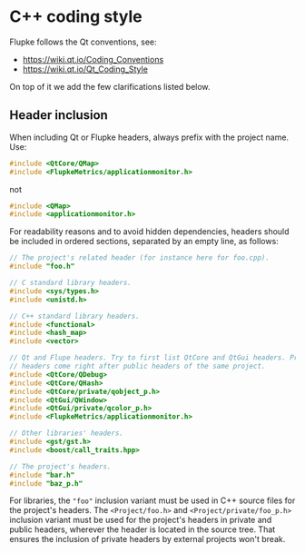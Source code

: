 # C++ coding style

Flupke follows the Qt conventions, see:
- https://wiki.qt.io/Coding_Conventions
- https://wiki.qt.io/Qt_Coding_Style

On top of it we add the few clarifications listed below.

## Header inclusion

When including Qt or Flupke headers, always prefix with the project name. Use:

```C++
#include <QtCore/QMap>
#include <FlupkeMetrics/applicationmonitor.h>
```

not

```C++
#include <QMap>
#include <applicationmonitor.h>
```

For readability reasons and to avoid hidden dependencies, headers should be
included in ordered sections, separated by an empty line, as follows:

```C++
// The project's related header (for instance here for foo.cpp).
#include "foo.h"

// C standard library headers.
#include <sys/types.h>
#include <unistd.h>

// C++ standard library headers.
#include <functional>
#include <hash_map>
#include <vector>

// Qt and Flupe headers. Try to first list QtCore and QtGui headers. Private
// headers come right after public headers of the same project.
#include <QtCore/QDebug>
#include <QtCore/QHash>
#include <QtCore/private/qobject_p.h>
#include <QtGui/QWindow>
#include <QtGui/private/qcolor_p.h>
#include <FlupkeMetrics/applicationmonitor.h>

// Other libraries' headers.
#include <gst/gst.h>
#include <boost/call_traits.hpp>

// The project's headers.
#include "bar.h"
#include "baz_p.h"
```

For libraries, the `"foo"` inclusion variant must be used in C++ source files
for the project's headers. The `<Project/foo.h>` and `<Project/private/foo_p.h>`
inclusion variant must be used for the project's headers in private and public
headers, wherever the header is located in the source tree. That ensures the
inclusion of private headers by external projects won't break.
